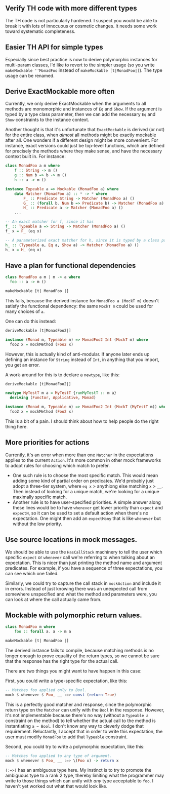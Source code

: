 ## Verify TH code with more different types

The TH code is not particularly hardened.  I suspect you would be able to break
it with lots of innocuous or cosmetic changes.  It needs some work toward
systematic completeness.

## Easier TH API for simple types

Especially since best practice is now to derive polymorphic instances for
multi-param classes, I'd like to revert to the simpler usage (so you write
`makeMockable ''MonadFoo` instead of `makeMockable [t|MonadFoo|]`).  The type
usage can be renamed.

## Derive ExactMockable more often

Currently, we only derive ExactMockable when the arguments to all methods are
monomorphic and instances of `Eq` and `Show`.  If the argument is typed by a
type class parameter, then we can add the necessary `Eq` and `Show` constraints
to the instance context.

Another thought is that it's unfortunate that `ExactMockable` is derived (or
not) for the entire class, when *almost* all methods might be exactly mockable
after all.  One wonders if a different design might be more convenient.  For
instance, exact versions could just be top-level functions, which are defined
for precisely the methods where they make sense, and have the necessary context
built in.  For instance:

``` haskell
class MonadFoo a m where
    f :: String -> m ()
    g :: Num b => b -> m ()
    h :: a -> m ()

instance Typeable a => Mockable (MonadFoo a) where
    data Matcher (MonadFoo a) :: * -> * where
        F_ :: Predicate String -> Matcher (MonadFoo a) ()
        G_ :: (forall b. Num b => Predicate b) -> Matcher (MonadFoo a) ()
        H_ :: Predicate a -> Matcher (MonadFoo a) ()
    ...

-- An exact matcher for f, since it has 
f_ :: Typeable a => String -> Matcher (MonadFoo a) ()
f_ x = F_ (eq x)

-- A parameterized exact matcher for h, since it is typed by a class param.
h_ :: (Typeable a, Eq a, Show a) -> Matcher (MonadFoo a) ()
h_ x = H_ (eq x)
```

## Have a plan for functional dependencies

``` haskell
class MonadFoo a m | m -> a where
  foo :: a -> m ()

makeMockable [t| MonadFoo |]
```

This fails, because the derived instance for `MonadFoo a (MockT m)` doesn't
satisfy the functional dependency: the same `MockT m` could be used for many
choices of `a`.

One can do this instead:

``` haskell
deriveMockable [t|MonadFoo2|]

instance (Monad m, Typeable m) => MonadFoo2 Int (MockT m) where
  foo2 x = mockMethod (Foo2 x)
```

However, this is actually kind of anti-modular.  If anyone later ends up
defining an instance for `String` instead of `Int`, in anything that you import,
you get an error.

A work-around for this is to declare a `newtype`, like this:

``` haskell
deriveMockable [t|MonadFoo2|]

newtype MyTestT m a = MyTestT {runMyTestT :: m a}
  deriving (Functor, Applicative, Monad)

instance (Monad m, Typeable m) => MonadFoo2 Int (MockT (MyTestT m)) where
  foo2 x = mockMethod (Foo2 x)
```

This is a bit of a pain.  I should think about how to help people do the right
thing here.

## More priorities for actions

Currently, it's an error when more than one `Matcher` in the expectations
applies to the current `Action`.  It's more common in other mock frameworks to
adopt rules for choosing which match to prefer.

* One such rule is to choose the most specific match.  This would mean adding
  some kind of partial order on predicates.  We'd probably just adopt a
  three-tier system, where `eq x` > anythiong else matching `x` >
  `__`.  Then instead of looking for a unique match, we're looking for a
  unique maximally specific match.
* Another rule is to have user-specified priorities.  A simple answer along
  these lines would be to have `whenever` get lower priority than `expect` and
  `expectN`, so it can be used to set a default action when there's no
  expectation.  One might then add an `expectMany` that is like `whenever` but
  without the low priority.

## Use source locations in mock messages.

We should be able to use the `HasCallStack` machinery to tell the user which
specific `expect` or `whenever` call we're referring to when talking about an
expectation.  This is nicer than just printing the method name and argument
predicates.  For example, if you have a sequence of three expectations, you can
see which one failed.

Similarly, we could try to capture the call stack in `mockAction` and include
it in errors.  Instead of just knowing there was an unexpected call from
somewhere unspecified and what the method and parameters were, you can look at
where the call actually came from.

## Mockable with polymorphic return values.

``` haskell
class MonadFoo m where
    foo :: forall a. a -> m a

makeMockable [t| MonadFoo |]
```

The derived instance fails to compile, because matching methods is no longer
enough to prove equality of the return types, so we cannot be sure that the
response has the right type for the actual call.

There are two things you might want to have happen in this case:

First, you could write a type-specific expectation, like this:

``` haskell
-- Matches foo applied only to Bool.
mock $ whenever $ Foo_ __ :=> const (return True)
```

This is a perfectly good matcher and response, since the polymorphic return
type on the `Matcher` can unify with the `Bool` in the response.  However, it's
not implementable because there's no way (without a `Typeable a` constraint on
the method) to tell whether the actual call to the method is instantiating
`a ~ Bool`.  I don't know any way to cleverly dodge that requirement.
Reluctantly, I accept that in order to write this expectation, the user must
modify `MonadFoo` to add that `Typeable` constraint.

Second, you could try to write a polymorphic expectation, like this:

``` haskell
-- Matches foo applied to any type of argument.
mock $ whenever $ Foo_ __ :=> \(Foo x) -> return x
```

`(:=>)` has an ambiguous type here.  My instinct is to try to promote the
ambiguous type to a rank 2 type, thereby limiting what the programmer may write
to those things which can unify with *any* type acceptable to `foo`.  I haven't
yet worked out what that would look like.

